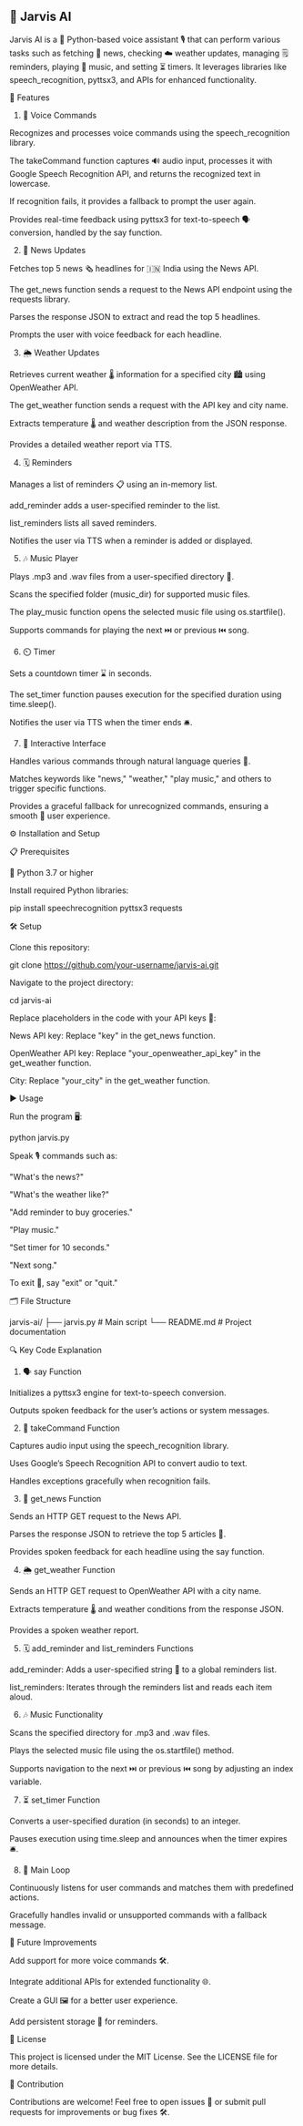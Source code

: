 ## 🤖 Jarvis AI

Jarvis AI is a 🐍 Python-based voice assistant 🎙️ that can perform various tasks such as fetching 📰 news, checking ☁️ weather updates, managing 🗒️ reminders, playing 🎵 music, and setting ⏳ timers. It leverages libraries like speech_recognition, pyttsx3, and APIs for enhanced functionality.

🌟 Features

1. 🎤 Voice Commands

Recognizes and processes voice commands using the speech_recognition library.

The takeCommand function captures 🔊 audio input, processes it with Google Speech Recognition API, and returns the recognized text in lowercase.

If recognition fails, it provides a fallback to prompt the user again.

Provides real-time feedback using pyttsx3 for text-to-speech 🗣️ conversion, handled by the say function.

2. 📰 News Updates

Fetches top 5 news 🗞️ headlines for 🇮🇳 India using the News API.

The get_news function sends a request to the News API endpoint using the requests library.

Parses the response JSON to extract and read the top 5 headlines.

Prompts the user with voice feedback for each headline.

3. 🌦️ Weather Updates

Retrieves current weather 🌡️ information for a specified city 🏙️ using OpenWeather API.

The get_weather function sends a request with the API key and city name.

Extracts temperature 🌡️ and weather description from the JSON response.

Provides a detailed weather report via TTS.

4. 🗓️ Reminders

Manages a list of reminders 📋 using an in-memory list.

add_reminder adds a user-specified reminder to the list.

list_reminders lists all saved reminders.

Notifies the user via TTS when a reminder is added or displayed.

5. 🎶 Music Player

Plays .mp3 and .wav files from a user-specified directory 📂.

Scans the specified folder (music_dir) for supported music files.

The play_music function opens the selected music file using os.startfile().

Supports commands for playing the next ⏭️ or previous ⏮️ song.

6. ⏲️ Timer

Sets a countdown timer ⌛ in seconds.

The set_timer function pauses execution for the specified duration using time.sleep().

Notifies the user via TTS when the timer ends 🛎️.

7. 🤝 Interactive Interface

Handles various commands through natural language queries 📣.

Matches keywords like "news," "weather," "play music," and others to trigger specific functions.

Provides a graceful fallback for unrecognized commands, ensuring a smooth 🧈 user experience.

⚙️ Installation and Setup

📋 Prerequisites

🐍 Python 3.7 or higher

Install required Python libraries:

pip install speechrecognition pyttsx3 requests

🛠️ Setup

Clone this repository:

git clone https://github.com/your-username/jarvis-ai.git

Navigate to the project directory:

cd jarvis-ai

Replace placeholders in the code with your API keys 🔑:

News API key: Replace "key" in the get_news function.

OpenWeather API key: Replace "your_openweather_api_key" in the get_weather function.

City: Replace "your_city" in the get_weather function.

▶️ Usage

Run the program 🖥️:

python jarvis.py

Speak 🎙️ commands such as:

"What's the news?"

"What's the weather like?"

"Add reminder to buy groceries."

"Play music."

"Set timer for 10 seconds."

"Next song."

To exit 🚪, say "exit" or "quit."

🗂️ File Structure

jarvis-ai/
├── jarvis.py  # Main script
└── README.md  # Project documentation

🔍 Key Code Explanation

1. 🗣️ say Function

Initializes a pyttsx3 engine for text-to-speech conversion.

Outputs spoken feedback for the user’s actions or system messages.

2. 🎤 takeCommand Function

Captures audio input using the speech_recognition library.

Uses Google’s Speech Recognition API to convert audio to text.

Handles exceptions gracefully when recognition fails.

3. 📰 get_news Function

Sends an HTTP GET request to the News API.

Parses the response JSON to retrieve the top 5 articles 📰.

Provides spoken feedback for each headline using the say function.

4. 🌦️ get_weather Function

Sends an HTTP GET request to OpenWeather API with a city name.

Extracts temperature 🌡️ and weather conditions from the response JSON.

Provides a spoken weather report.

5. 🗓️ add_reminder and list_reminders Functions

add_reminder: Adds a user-specified string 📌 to a global reminders list.

list_reminders: Iterates through the reminders list and reads each item aloud.

6. 🎶 Music Functionality

Scans the specified directory for .mp3 and .wav files.

Plays the selected music file using the os.startfile() method.

Supports navigation to the next ⏭️ or previous ⏮️ song by adjusting an index variable.

7. ⏳ set_timer Function

Converts a user-specified duration (in seconds) to an integer.

Pauses execution using time.sleep and announces when the timer expires 🛎️.

8. 🔄 Main Loop

Continuously listens for user commands and matches them with predefined actions.

Gracefully handles invalid or unsupported commands with a fallback message.

🔮 Future Improvements

Add support for more voice commands 🛠️.

Integrate additional APIs for extended functionality 🌐.

Create a GUI 🖼️ for a better user experience.

Add persistent storage 📂 for reminders.

📜 License

This project is licensed under the MIT License. See the LICENSE file for more details.

🤝 Contribution

Contributions are welcome! Feel free to open issues 🐞 or submit pull requests for improvements or bug fixes 🛠️.
